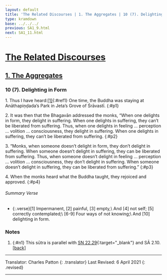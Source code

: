 ```yaml
---
layout: default
title: 'The Related Discourses | 1. The Aggregates | 10 (7). Delighting in Form'
type: kramdown
base: ../../../
previous: SA1_9.html
next: SA1_11.html
---
```


# [The Related Discourses](../index.html)
## [1. The Aggregates](index.html)
### 10 (7). Delighting in Form

1\. Thus I have heard:[\[1\]](#n1){:#ref1} One time, the Buddha was staying at Anāthapiṇḍada’s Park in Jeta’s Grove of Śrāvastī.
{:#p1}

2\. It was then that the Bhagavān addressed the monks, “When one delights in form, they delight in suffering. When one delights in suffering, they can’t be liberated from suffering. Thus, when one delights in feeling … perception … volition … consciousness, they delight in suffering. When one delights in suffering, they can’t be liberated from suffering.
{:#p2}

3\. “Monks, when someone doesn’t delight in form, they don’t delight in suffering. When someone doesn’t delight in suffering, they can be liberated from suffering. Thus, when someone doesn’t delight in feeling … perception … volition … consciousness, they don’t delight in suffering. When someone doesn’t delight in suffering, they can be liberated from suffering.”
{:#p3}

4\. When the monks heard what the Buddha taught, they rejoiced and approved.
{:#p4}

###### Summary Verse
* {:.verse}[1] Impermanent, [2] painful, [3] empty,\\
And [4] not self; [5] correctly contemplated;\\
[6-9] Four ways of not knowing;\\
And [10] delighting in form.

### Notes
1. {:#n1} This sūtra is parallel with [SN 22.29](https://suttacentral.net/sn22.29){:target="_blank"} and SĀ 2.10. [\[back\]](#ref1)

---

Translator: Charles Patton
{: .translator}
Last Revised: 6 April 2021
{: .revised}

---

